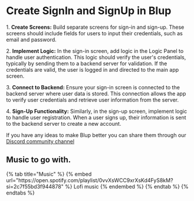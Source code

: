 # Create SignIn and SignUp in Blup

<!-- <figure><img src=".gitbook/assets/blup-settings.gif" alt="SignIn & SignUp"><figcaption><p>SignIn & SignUP</p></figcaption></figure> -->

1\. **Create Screens:** Build separate screens for sign-in and sign-up. These screens should include fields for users to input their credentials, such as email and password.

2\. **Implement Logic:** In the sign-in screen, add logic in the Logic Panel to handle user authentication. This logic should verify the user's credentials, typically by sending them to a backend server for validation. If the credentials are valid, the user is logged in and directed to the main app screen.

3\. **Connect to Backend:** Ensure your sign-in screen is connected to the backend server where user data is stored. This connection allows the app to verify user credentials and retrieve user information from the server.

4\. **Sign-Up Functionality:** Similarly, in the sign-up screen, implement logic to handle user registration. When a user signs up, their information is sent to the backend server to create a new account.

If you have any ideas to make Blup better you can share them through our [Discord community channel ](https://discord.com/channels/940632966093234176/965313562425823303)

## Music to go with.
 
<div class="container">
  {% tab title="Music" %}
  {% embed url="https://open.spotify.com/playlist/0vvXsWCC9xrXsKd4FyS8kM?si=2c7f55bd3f944878" %}
  Lofi music
  {% endembed %}
  {% endtab %}
  {% endtabs %}
</div>